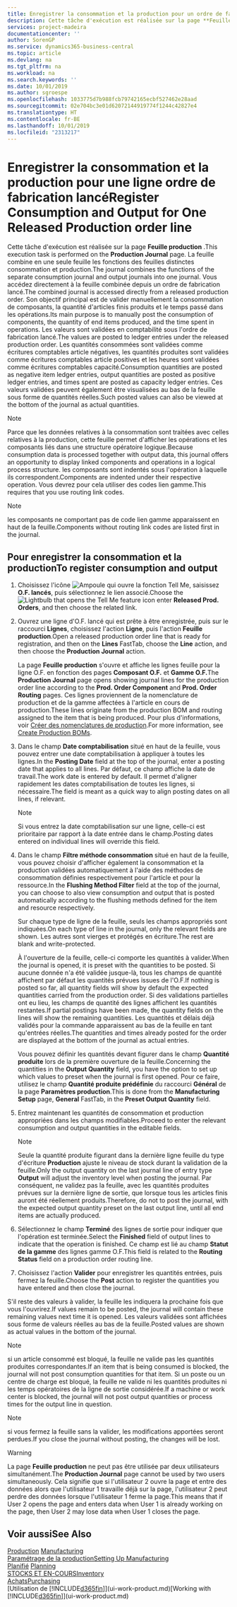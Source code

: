 ```yaml
---
title: Enregistrer la consommation et la production pour un ordre de fabrication | Microsoft Docs
description: Cette tâche d'exécution est réalisée sur la page **Feuille production** . La feuille combine en une seule feuille les fonctions des feuilles distinctes consommation et production. Vous accédez directement à la feuille combinée depuis un ordre de fabrication lancé. Son objectif principal est de valider manuellement la consommation de composants, la quantité d'articles finis produits et le temps passé dans les opérations.
services: project-madeira
documentationcenter: ''
author: SorenGP
ms.service: dynamics365-business-central
ms.topic: article
ms.devlang: na
ms.tgt_pltfrm: na
ms.workload: na
ms.search.keywords: ''
ms.date: 10/01/2019
ms.author: sgroespe
ms.openlocfilehash: 1033775d7b988fcb79742165ecbf527462e28aad
ms.sourcegitcommit: 02e704bc3e01d62072144919774f1244c42827e4
ms.translationtype: HT
ms.contentlocale: fr-BE
ms.lasthandoff: 10/01/2019
ms.locfileid: "2313217"
---
```

# <a name="register-consumption-and-output-for-one-released-production-order-line"></a><span data-ttu-id="c49a1-106">Enregistrer la consommation et la production pour une ligne ordre de fabrication lancé</span><span class="sxs-lookup"><span data-stu-id="c49a1-106">Register Consumption and Output for One Released Production order line</span></span>
<span data-ttu-id="c49a1-107">Cette tâche d'exécution est réalisée sur la page **Feuille production** .</span><span class="sxs-lookup"><span data-stu-id="c49a1-107">This execution task is performed on the **Production Journal** page.</span></span> <span data-ttu-id="c49a1-108">La feuille combine en une seule feuille les fonctions des feuilles distinctes consommation et production.</span><span class="sxs-lookup"><span data-stu-id="c49a1-108">The journal combines the functions of the separate consumption journal and output journals into one journal.</span></span> <span data-ttu-id="c49a1-109">Vous accédez directement à la feuille combinée depuis un ordre de fabrication lancé.</span><span class="sxs-lookup"><span data-stu-id="c49a1-109">The combined journal is accessed directly from a released production order.</span></span> <span data-ttu-id="c49a1-110">Son objectif principal est de valider manuellement la consommation de composants, la quantité d'articles finis produits et le temps passé dans les opérations.</span><span class="sxs-lookup"><span data-stu-id="c49a1-110">Its main purpose is to manually post the consumption of components, the quantity of end items produced, and the time spent in operations.</span></span> <span data-ttu-id="c49a1-111">Les valeurs sont validées en comptabilité sous l'ordre de fabrication lancé.</span><span class="sxs-lookup"><span data-stu-id="c49a1-111">The values are posted to ledger entries under the released production order.</span></span> <span data-ttu-id="c49a1-112">Les quantités consommées sont validées comme écritures comptables article négatives, les quantités produites sont validées comme écritures comptables article positives et les heures sont validées comme écritures comptables capacité.</span><span class="sxs-lookup"><span data-stu-id="c49a1-112">Consumption quantities are posted as negative item ledger entries, output quantities are posted as positive ledger entries, and times spent are posted as capacity ledger entries.</span></span> <span data-ttu-id="c49a1-113">Ces valeurs validées peuvent également être visualisées au bas de la feuille sous forme de quantités réelles.</span><span class="sxs-lookup"><span data-stu-id="c49a1-113">Such posted values can also be viewed at the bottom of the journal as actual quantities.</span></span>  

> [!NOTE]  
>  <span data-ttu-id="c49a1-114">Parce que les données relatives à la consommation sont traitées avec celles relatives à la production, cette feuille permet d'afficher les opérations et les composants liés dans une structure opératoire logique.</span><span class="sxs-lookup"><span data-stu-id="c49a1-114">Because consumption data is processed together with output data, this journal offers an opportunity to display linked components and operations in a logical process structure.</span></span> <span data-ttu-id="c49a1-115">les composants sont indentés sous l'opération à laquelle ils correspondent.</span><span class="sxs-lookup"><span data-stu-id="c49a1-115">Components are indented under their respective operation.</span></span> <span data-ttu-id="c49a1-116">Vous devrez pour cela utiliser des codes lien gamme.</span><span class="sxs-lookup"><span data-stu-id="c49a1-116">This requires that you use routing link codes.</span></span>  

> [!NOTE]  
>  <span data-ttu-id="c49a1-117">les composants ne comportant pas de code lien gamme apparaissent en haut de la feuille.</span><span class="sxs-lookup"><span data-stu-id="c49a1-117">Components without routing link codes are listed first in the journal.</span></span>  

## <a name="to-register-consumption-and-output"></a><span data-ttu-id="c49a1-118">Pour enregistrer la consommation et la production</span><span class="sxs-lookup"><span data-stu-id="c49a1-118">To register consumption and output</span></span>  
1.  <span data-ttu-id="c49a1-119">Choisissez l'icône ![Ampoule qui ouvre la fonction Tell Me](media/ui-search/search_small.png "Dites-moi ce que vous voulez faire"), saisissez **O.F. lancés**, puis sélectionnez le lien associé.</span><span class="sxs-lookup"><span data-stu-id="c49a1-119">Choose the ![Lightbulb that opens the Tell Me feature](media/ui-search/search_small.png "Tell me what you want to do") icon enter **Released Prod. Orders**, and then choose the related link.</span></span>  
2.  <span data-ttu-id="c49a1-120">Ouvrez une ligne d'O.F. lancé qui est prête à être enregistrée, puis sur le raccourci **Lignes**, choisissez l'action **Ligne**, puis l'action **Feuille production**.</span><span class="sxs-lookup"><span data-stu-id="c49a1-120">Open a released production order line that is ready for registration, and then on the **Lines** FastTab, choose the **Line** action, and then choose the **Production Journal** action.</span></span>  

    <span data-ttu-id="c49a1-121">La page **Feuille production** s'ouvre et affiche les lignes feuille pour la ligne O.F. en fonction des pages **Composant O.F.** et **Gamme O.F.**</span><span class="sxs-lookup"><span data-stu-id="c49a1-121">The **Production Journal** page opens showing journal lines for the production order line according to the **Prod. Order Component** and **Prod. Order Routing** pages.</span></span> <span data-ttu-id="c49a1-122">Ces lignes proviennent de la nomenclature de production et de la gamme affectées à l'article en cours de production.</span><span class="sxs-lookup"><span data-stu-id="c49a1-122">These lines originate from the production BOM and routing assigned to the item that is being produced.</span></span> <span data-ttu-id="c49a1-123">Pour plus d'informations, voir [Créer des nomenclatures de production](production-how-to-create-routings.md).</span><span class="sxs-lookup"><span data-stu-id="c49a1-123">For more information, see [Create Production BOMs](production-how-to-create-routings.md).</span></span>  

3.  <span data-ttu-id="c49a1-124">Dans le champ **Date comptabilisation** situé en haut de la feuille, vous pouvez entrer une date comptabilisation à appliquer à toutes les lignes.</span><span class="sxs-lookup"><span data-stu-id="c49a1-124">In the **Posting Date** field at the top of the journal, enter a posting date that applies to all lines.</span></span> <span data-ttu-id="c49a1-125">Par défaut, ce champ affiche la date de travail.</span><span class="sxs-lookup"><span data-stu-id="c49a1-125">The work date is entered by default.</span></span> <span data-ttu-id="c49a1-126">Il permet d'aligner rapidement les dates comptabilisation de toutes les lignes, si nécessaire.</span><span class="sxs-lookup"><span data-stu-id="c49a1-126">The field is meant as a quick way to align posting dates on all lines, if relevant.</span></span>  

    > [!NOTE]  
    >  <span data-ttu-id="c49a1-127">Si vous entrez la date comptabilisation sur une ligne, celle-ci est prioritaire par rapport à la date entrée dans le champ.</span><span class="sxs-lookup"><span data-stu-id="c49a1-127">Posting dates entered on individual lines will override this field.</span></span>  

4.  <span data-ttu-id="c49a1-128">Dans le champ **Filtre méthode consommation** situé en haut de la feuille, vous pouvez choisir d'afficher également la consommation et la production validées automatiquement à l'aide des méthodes de consommation définies respectivement pour l'article et pour la ressource.</span><span class="sxs-lookup"><span data-stu-id="c49a1-128">In the **Flushing Method Filter** field at the top of the journal, you can choose to also view consumption and output that is posted automatically according to the flushing methods defined for the item and resource respectively.</span></span>  

    <span data-ttu-id="c49a1-129">Sur chaque type de ligne de la feuille, seuls les champs appropriés sont indiquées.</span><span class="sxs-lookup"><span data-stu-id="c49a1-129">On each type of line in the journal, only the relevant fields are shown.</span></span> <span data-ttu-id="c49a1-130">Les autres sont vierges et protégés en écriture.</span><span class="sxs-lookup"><span data-stu-id="c49a1-130">The rest are blank and write-protected.</span></span>  

    <span data-ttu-id="c49a1-131">À l'ouverture de la feuille, celle-ci comporte les quantités à valider.</span><span class="sxs-lookup"><span data-stu-id="c49a1-131">When the journal is opened, it is preset with the quantities to be posted.</span></span> <span data-ttu-id="c49a1-132">Si aucune donnée n'a été validée jusque-là, tous les champs de quantité affichent par défaut les quantités prévues issues de l'O.F.</span><span class="sxs-lookup"><span data-stu-id="c49a1-132">If nothing is posted so far, all quantity fields will show by default the expected quantities carried from the production order.</span></span> <span data-ttu-id="c49a1-133">Si des validations partielles ont eu lieu, les champs de quantité des lignes affichent les quantités restantes.</span><span class="sxs-lookup"><span data-stu-id="c49a1-133">If partial postings have been made, the quantity fields on the lines will show the remaining quantities.</span></span> <span data-ttu-id="c49a1-134">Les quantités et délais déjà validés pour la commande apparaissent au bas de la feuille en tant qu'entrées réelles.</span><span class="sxs-lookup"><span data-stu-id="c49a1-134">The quantities and times already posted for the order are displayed at the bottom of the journal as actual entries.</span></span>  

    <span data-ttu-id="c49a1-135">Vous pouvez définir les quantités devant figurer dans le champ **Quantité produite** lors de la première ouverture de la feuille.</span><span class="sxs-lookup"><span data-stu-id="c49a1-135">Concerning the quantities in the **Output Quantity** field, you have the option to set up which values to preset when the journal is first opened.</span></span> <span data-ttu-id="c49a1-136">Pour ce faire, utilisez le champ **Quantité produite prédéfinie** du raccourci **Général** de la page **Paramètres production**.</span><span class="sxs-lookup"><span data-stu-id="c49a1-136">This is done from the **Manufacturing Setup** page, **General** FastTab, in the **Preset Output Quantity** field.</span></span>

5.  <span data-ttu-id="c49a1-137">Entrez maintenant les quantités de consommation et production appropriées dans les champs modifiables.</span><span class="sxs-lookup"><span data-stu-id="c49a1-137">Proceed to enter the relevant consumption and output quantities in the editable fields.</span></span>  

    > [!NOTE]  
    >  <span data-ttu-id="c49a1-138">Seule la quantité produite figurant dans la dernière ligne feuille du type d'écriture **Production** ajuste le niveau de stock durant la validation de la feuille.</span><span class="sxs-lookup"><span data-stu-id="c49a1-138">Only the output quantity on the last journal line of entry type **Output** will adjust the inventory level when posting the journal.</span></span> <span data-ttu-id="c49a1-139">Par conséquent, ne validez pas la feuille, avec les quantités produites prévues sur la dernière ligne de sortie, que lorsque tous les articles finis auront été réellement produits.</span><span class="sxs-lookup"><span data-stu-id="c49a1-139">Therefore, do not to post the journal, with the expected output quantity preset on the last output line, until all end items are actually produced.</span></span>  

6.  <span data-ttu-id="c49a1-140">Sélectionnez le champ **Terminé** des lignes de sortie pour indiquer que l'opération est terminée.</span><span class="sxs-lookup"><span data-stu-id="c49a1-140">Select the **Finished** field of output lines to indicate that the operation is finished.</span></span> <span data-ttu-id="c49a1-141">Ce champ est lié au champ **Statut de la gamme** des lignes gamme O.F.</span><span class="sxs-lookup"><span data-stu-id="c49a1-141">This field is related to the **Routing Status** field on a production order routing line.</span></span>  
7.  <span data-ttu-id="c49a1-142">Choisissez l'action **Valider** pour enregistrer les quantités entrées, puis fermez la feuille.</span><span class="sxs-lookup"><span data-stu-id="c49a1-142">Choose the **Post** action to register the quantities you have entered and then close the journal.</span></span>  

<span data-ttu-id="c49a1-143">S'il reste des valeurs à valider, la feuille les indiquera la prochaine fois que vous l'ouvrirez.</span><span class="sxs-lookup"><span data-stu-id="c49a1-143">If values remain to be posted, the journal will contain these remaining values next time it is opened.</span></span> <span data-ttu-id="c49a1-144">Les valeurs validées sont affichées sous forme de valeurs réelles au bas de la feuille.</span><span class="sxs-lookup"><span data-stu-id="c49a1-144">Posted values are shown as actual values in the bottom of the journal.</span></span>  

> [!NOTE]  
>  <span data-ttu-id="c49a1-145"> si un article consommé est bloqué, la feuille ne valide pas les quantités produites correspondantes.</span><span class="sxs-lookup"><span data-stu-id="c49a1-145">If an item that is being consumed is blocked, the journal will not post consumption quantities for that item.</span></span> <span data-ttu-id="c49a1-146">Si un poste ou un centre de charge est bloqué, la feuille ne valide ni les quantités produites ni les temps opératoires de la ligne de sortie considérée.</span><span class="sxs-lookup"><span data-stu-id="c49a1-146">If a machine or work center is blocked, the journal will not post output quantities or process times for the output line in question.</span></span>  

> [!NOTE]  
>  <span data-ttu-id="c49a1-147">si vous fermez la feuille sans la valider, les modifications apportées seront perdues.</span><span class="sxs-lookup"><span data-stu-id="c49a1-147">If you close the journal without posting, the changes will be lost.</span></span>  

> [!WARNING]  
>  <span data-ttu-id="c49a1-148">La page **Feuille production** ne peut pas être utilisée par deux utilisateurs simultanément.</span><span class="sxs-lookup"><span data-stu-id="c49a1-148">The **Production Journal** page cannot be used by two users simultaneously.</span></span> <span data-ttu-id="c49a1-149">Cela signifie que si l'utilisateur 2 ouvre la page et entre des données alors que l'utilisateur 1 travaille déjà sur la page, l'utilisateur 2 peut perdre des données lorsque l'utilisateur 1 ferme la page.</span><span class="sxs-lookup"><span data-stu-id="c49a1-149">This means that if User 2 opens the page and enters data when User 1 is already working on the page, then User 2 may lose data when User 1 closes the page.</span></span>  

## <a name="see-also"></a><span data-ttu-id="c49a1-150">Voir aussi</span><span class="sxs-lookup"><span data-stu-id="c49a1-150">See Also</span></span>  
<span data-ttu-id="c49a1-151">[Production](production-manage-manufacturing.md)  </span><span class="sxs-lookup"><span data-stu-id="c49a1-151">[Manufacturing](production-manage-manufacturing.md)  </span></span>  
[<span data-ttu-id="c49a1-152">Paramétrage de la production</span><span class="sxs-lookup"><span data-stu-id="c49a1-152">Setting Up Manufacturing</span></span>](production-configure-production-processes.md)  
<span data-ttu-id="c49a1-153">[Planifié](production-planning.md)    </span><span class="sxs-lookup"><span data-stu-id="c49a1-153">[Planning](production-planning.md)    </span></span>  
[<span data-ttu-id="c49a1-154">STOCKS ET EN-COURS</span><span class="sxs-lookup"><span data-stu-id="c49a1-154">Inventory</span></span>](inventory-manage-inventory.md)  
[<span data-ttu-id="c49a1-155">Achats</span><span class="sxs-lookup"><span data-stu-id="c49a1-155">Purchasing</span></span>](purchasing-manage-purchasing.md)  
<span data-ttu-id="c49a1-156">[Utilisation de [!INCLUDE[d365fin](includes/d365fin_md.md)]](ui-work-product.md)</span><span class="sxs-lookup"><span data-stu-id="c49a1-156">[Working with [!INCLUDE[d365fin](includes/d365fin_md.md)]](ui-work-product.md)</span></span>
